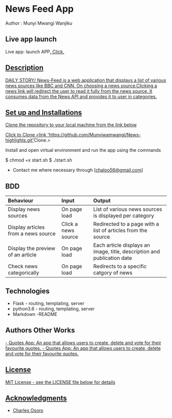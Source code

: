 # News Feed App

Author : Munyi Mwangi Wanjiku

## Live app launch

Live app: launch APP<a href = 'https://joefeeds.herokuapp.com/'>. Click.

## Description

DAILY STORY/ News-Feed is a web application that displays a list of various news sources like BBC and CNN. On choosing a news source.Clicking a news link will redirect the user to read it fully from the news source. It consumes data from the News API and provides it to user in categories.

## Set up and Installations

Clone the repository to your local machine from the link below

Click to Clone <link '<https://github.com/Munyiwamwangi/News-highlights.git'>Clone.>

Install and open virtual environment and run the app using the commands

  $ chmod +x start.sh
  $ ./start.sh


* Contact me where necessary through [chaloo56@gmail.com]

## BDD

|Behaviour   |  Input | Output|
|:--------|:---------|:--------------|
|Display news sources| On page load|List of various news sources is displayed per category|
|Display articles from a news source|Click a news source|Redirected to a page with a list of articles from the source|
|Display the preview of an article|On page load|Each article displays an image, title, description and publication date|
|Check news categorically |On page load|Redirects to a specific catgory of news|

## Technologies

* Flask - routing, templating, server
* python3.6 - routing, templating, server
* Markdown -README


## Authors Other Works

<a href = 'https://charles-os.github.io/news-highlights/'> - Quotes App: An app that allows users to create, delete and vote for their favourite quotes.
<a href = 'https://charles-os.github.io/news-highlights/'> - Quotes App: An app that allows users to create, delete and vote for their favourite quotes.



## License

 MIT License - see the LICENSE file below for details

## Acknowledgments

* Charles Osoro

